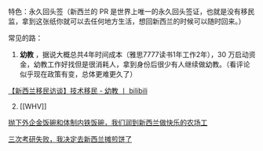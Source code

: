 特色：永久回头签（新西兰的 PR 是世界上唯一的永久回头签证，也就是没有移民监，拿到这张纸你就可以去任何地方生活，想回新西兰的时候可以随时回来。）


常见的路：

1. **幼教** ，据说大概总共4年时间成本（雅思7777读书1年工作2年），30 万启动资金，幼教工作好找但是很消耗人，拿到身份后很少有人继续做幼教。（看评论 似乎现在政策有变，总体更难更久了）

[【新西兰移民访谈】技术移民 - 幼教 丨 bilibili](https://b23.tv/4dctJYN)

2. [[WHV]]

[抛下外企金饭碗和体制内铁饭碗，我们润到新西兰做快乐的农场工](https://www.douban.com/note/834930822/)

[三次考研失败，我决定去新西兰摊煎饼了](https://mp.weixin.qq.com/s/4vRo0v9Xuvlo4rNYPq0XlQ)

